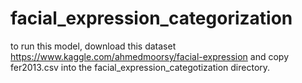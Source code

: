 # facial_expression_categorization
to run this model, download this dataset https://www.kaggle.com/ahmedmoorsy/facial-expression and copy fer2013.csv into the facial_expression_categotization directory.
